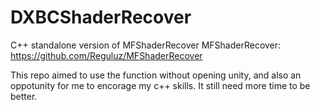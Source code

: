 # DXBCShaderRecover
C++ standalone version of MFShaderRecover
MFShaderRecover: https://github.com/Reguluz/MFShaderRecover

This repo aimed to use the function without opening unity, and also an oppotunity for me to encorage my c++ skills.
It still need more time to be better.
